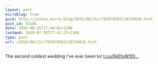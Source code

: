 ```yaml
---
layout: post
microblog: true
guid: http://joshua.micro.blog/2016/08/15/t765076563138338816.html
post_id: 35166
date: 2016-08-15T17:44:01+1100
lastmod: 2019-07-30T17:41:22+1100
type: post
url: /2016/08/15/t765076563138338816.html
---
```

The second coldest wedding I've ever been to! [t.co/6kEfuW1DI...](https://t.co/6kEfuW1DIw)
